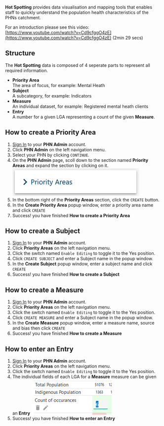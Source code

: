 **Hot Spotting** provides data visualisation and mapping tools that enables staff to quickly understand the population health characteristics of the PHNs catchment.


For an introduction please see this video:  
[https://www.youtube.com/watch?v=Cd9cfggO4zE](https://www.youtube.com/watch?v=Cd9cfggO4zE) (2min 29 secs)

## Structure

The **Hot Spotting** data is composed of 4 seperate parts to represent all  required information.

- **Priority Area**  
  The area of focus, for example: Mental Heath
- **Subject**  
  A subcategory, for example: Indicators
- **Measure**  
  An individual dataset, for example: Registered mental heath clients
- **Entry**  
  A number for a given LGA representing a count of the given **Measure**.

## How to create a **Priority Area**

1. <a href="../../../members/#sign-in-to-the-phn-exchange" target="_blank">Sign In</a> to your **PHN Admin** account.
2. Click **PHN Admin** on the left navigation menu.
3. Select your PHN by clicking `CONTINUE`.
4. On the **PHN Admin** page, scoll down to the section named **Priority Areas** and expand the section by clicking on it.  
    ![Button GP Hub](../../images/btn-card-priority-areas.png)  
5. In the bottom right of the **Priority Areas** section, click the `CREATE` button.
6. In the **Create Priority Area** popup window, enter a priority area name and click `CREATE`
7. Success! you have finished **How to create a Priority Area**

## How to create a **Subject**

1. <a href="../../../members/#sign-in-to-the-phn-exchange" target="_blank">Sign In</a> to your **PHN Admin** account.
2. Click **Priority Areas** on the left navigation menu.
3. Click the switch named `Enable Editing` to toggle it to the Yes position.
4. Click `CREATE SUBJECT` and enter a Subject name in the popup window.
6. In the **Create Subject** popup window, enter a subject name and click `CREATE`
6. Success! you have finished **How to create a Subject**


## How to create a **Measure**

1. <a href="../../../members/#sign-in-to-the-phn-exchange" target="_blank">Sign In</a> to your **PHN Admin** account.
2. Click **Priority Areas** on the left navigation menu.
3. Click the switch named `Enable Editing` to toggle it to the Yes position.
4. Click `CREATE MEASURE` and enter a Subject name in the popup window.
6. In the **Create Measure** popup window, enter a measure name, source and bias then click `CREATE`
7. Success! you have finished **How to create a Measure**

## How to enter an **Entry**

1. <a href="../../../members/#sign-in-to-the-phn-exchange" target="_blank">Sign In</a> to your **PHN Admin** account.
2. Click **Priority Areas** on the left navigation menu.
3. Click the switch named `Enable Editing` to toggle it to the Yes position.
4. The individual fields of each LGA for a **Measure** measure can be given an **Entry**
  ![Adding Entries Example](../../images/entry-example.png)
5. Success! you have finished **How to enter an Entry**